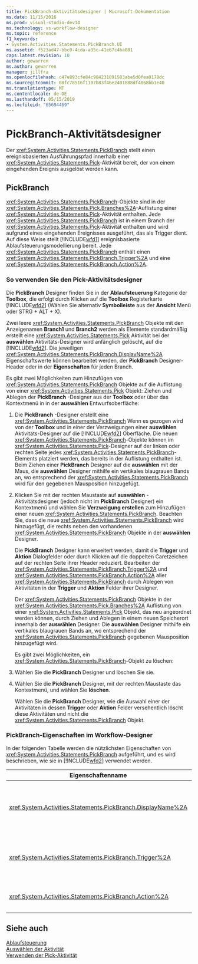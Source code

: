 ```yaml
---
title: PickBranch-Aktivitätsdesigner | Microsoft-Dokumentation
ms.date: 11/15/2016
ms.prod: visual-studio-dev14
ms.technology: vs-workflow-designer
ms.topic: reference
f1_keywords:
- System.Activities.Statements.PickBranch.UI
ms.assetid: f523ad47-bbc0-4cda-a35c-41e67c4ba081
caps.latest.revision: 10
author: gewarren
ms.author: gewarren
manager: jillfra
ms.openlocfilehash: c47e893cfe84c984231891583abe5d0fea0178dc
ms.sourcegitcommit: 08fc78516f1107b83f46e2401888df4868bb1e40
ms.translationtype: MT
ms.contentlocale: de-DE
ms.lasthandoff: 05/15/2019
ms.locfileid: "65694469"
---
```

# <a name="pickbranch-activity-designer"></a>PickBranch-Aktivitätsdesigner
Der <xref:System.Activities.Statements.PickBranch> stellt einen ereignisbasierten Ausführungspfad innerhalb einer <xref:System.Activities.Statements.Pick>-Aktivität bereit, der von einem eingehenden Ereignis ausgelöst werden kann.  
  
## <a name="pickbranch"></a>PickBranch  
 <xref:System.Activities.Statements.PickBranch>-Objekte sind in der <xref:System.Activities.Statements.Pick.Branches%2A>-Auflistung einer <xref:System.Activities.Statements.Pick>-Aktivität enthalten. Jede <xref:System.Activities.Statements.PickBranch> ist in einem Branch der <xref:System.Activities.Statements.Pick>-Aktivität enthalten und wird aufgrund eines eingehenden Ereignisses ausgeführt, das als Trigger dient. Auf diese Weise stellt [!INCLUDE[wfd1](../includes/wfd1-md.md)] ereignisbasierte Ablaufsteuerungsmodellierung bereit. Jede <xref:System.Activities.Statements.PickBranch> enthält einen <xref:System.Activities.Statements.PickBranch.Trigger%2A> und eine <xref:System.Activities.Statements.PickBranch.Action%2A>.  
  
### <a name="how-to-use-the-pick-activity-designer"></a>So verwenden Sie den Pick-Aktivitätsdesigner  
 Die **PickBranch** Designer finden Sie in der **Ablaufsteuerung** Kategorie der **Toolbox**, die erfolgt durch Klicken auf die **Toolbox** Registerkarte [!INCLUDE[wfd2](../includes/wfd2-md.md)] (Wählen Sie alternativ **Symbolleiste** aus der **Ansicht** Menü oder STRG + ALT + X).  
  
 Zwei leere <xref:System.Activities.Statements.PickBranch> Objekte mit den Anzeigenamen **Branch1** und **Branch2** werden als Elemente standardmäßig erstellt eine <xref:System.Activities.Statements.Pick> Aktivität bei der **auswählen** Aktivitäts-Designer wird anfänglich gelöscht, auf die [!INCLUDE[wfd2](../includes/wfd2-md.md)]. Die jeweiligen <xref:System.Activities.Statements.PickBranch.DisplayName%2A> Eigenschaftswerte können bearbeitet werden, der **PickBranch** Designer-Header oder in der **Eigenschaften** für jeden Branch.  
  
 Es gibt zwei Möglichkeiten zum Hinzufügen von <xref:System.Activities.Statements.PickBranch> Objekte auf die Auflistung von einer <xref:System.Activities.Statements.Pick> Objekt: Ziehen und Ablegen der **PickBranch** -Designer aus der **Toolbox** oder über das Kontextmenü in in der **auswählen** Entwurfsoberfläche:  
  
1. Die **PickBranch** -Designer erstellt eine <xref:System.Activities.Statements.PickBranch> Wenn es gezogen wird von der **Toolbox** und in einer der Verzweigungen einer **auswählen** Aktivitäts-Designer auf die [!INCLUDE[wfd2](../includes/wfd2-md.md)] Oberfläche. Die neuen <xref:System.Activities.Statements.PickBranch>-Objekte können im <xref:System.Activities.Statements.Pick>-Designer auf der linken oder rechten Seite jedes <xref:System.Activities.Statements.PickBranch>-Elements platziert werden, das bereits in der Auflistung enthalten ist. Beim Ziehen einer **PickBranch** Designer auf die **auswählen** mit der Maus, die **auswählen** Designer mithilfe ein vertikales blaugrauen Bands an, wo entsprechend der <xref:System.Activities.Statements.PickBranch> wird für den gegebenen Mausposition hinzugefügt.  
  
2. Klicken Sie mit der rechten Maustaste auf **auswählen** -Aktivitätsdesigner (jedoch nicht im **PickBranch** Designer) ein Kontextmenü und wählen Sie **Verzweigung erstellen** zum Hinzufügen einer neuen <xref:System.Activities.Statements.PickBranch>. Beachten Sie, dass die neue <xref:System.Activities.Statements.PickBranch> wird hinzugefügt, die rechts neben den vorhandenen <xref:System.Activities.Statements.PickBranch> Objekte in der **auswählen** Designer.  
  
   Die **PickBranch** Designer kann erweitert werden, damit die **Trigger** und **Aktion** Dialogfelder oder durch Klicken auf die doppelten Caretzeichen auf der rechten Seite ihrer Header reduziert. Bearbeiten der <xref:System.Activities.Statements.PickBranch.Trigger%2A> und <xref:System.Activities.Statements.PickBranch.Action%2A> aller <xref:System.Activities.Statements.PickBranch> durch Ablegen von Aktivitäten in der **Trigger** und **Aktion** Felder ihrer Designer.  
  
   Der <xref:System.Activities.Statements.PickBranch> Objekte in der <xref:System.Activities.Statements.Pick.Branches%2A> Auflistung von einer <xref:System.Activities.Statements.Pick> Objekt, das neu angeordnet werden können, durch Ziehen und Ablegen in einem neuen Speicherort innerhalb der **auswählen** Designer. Die **auswählen** Designer mithilfe ein vertikales blaugrauen Bands an, wo entsprechend der <xref:System.Activities.Statements.PickBranch> gegebenen Mausposition hinzugefügt wird.  
  
   Es gibt zwei Möglichkeiten, ein <xref:System.Activities.Statements.PickBranch>-Objekt zu löschen:  
  
3. Wählen Sie die **PickBranch** Designer und löschen Sie sie.  
  
4. Wählen Sie die **PickBranch** Designer, mit der rechten Maustaste das Kontextmenü, und wählen Sie **löschen**.  
  
   Wählen Sie die **PickBranch** Designer, wie die Auswahl einer der Aktivitäten in dessen **Trigger** oder **Aktion** Felder versehentlich löscht diese Aktivitäten und nicht die <xref:System.Activities.Statements.PickBranch> Objekt.  
  
### <a name="pickbranch-properties-in-the-workflow-designer"></a>PickBranch-Eigenschaften im Workflow-Designer  
 In der folgenden Tabelle werden die nützlichsten Eigenschaften von <xref:System.Activities.Statements.PickBranch> aufgeführt, und es wird beschrieben, wie sie in [!INCLUDE[wfd2](../includes/wfd2-md.md)] verwendet werden.  
  
|Eigenschaftenname|Erforderlich|Verwendung|  
|-------------------|--------------|-----------|  
|<xref:System.Activities.Statements.PickBranch.DisplayName%2A>|False|Der Anzeigename für den Header von den **PickBranch** Designer. Der Standardwert lautet Branch.<br /><br /> Obwohl der <xref:System.Activities.Activity.DisplayName%2A> nicht zwingend erforderlich ist, wird empfohlen, einen Anzeigenamen zu verwenden.|  
|<xref:System.Activities.Statements.PickBranch.Trigger%2A>|True|Jedes <xref:System.Activities.Statements.PickBranch>-Objekt enthält eine <xref:System.Activities.Statements.PickBranch.Trigger%2A>-Aktion, die <xref:System.Activities.Statements.PickBranch.Action%2A> aufrufen kann.|  
|<xref:System.Activities.Statements.PickBranch.Action%2A>|False|Jede <xref:System.Activities.Statements.PickBranch>-Objekt enthält eine <xref:System.Activities.Statements.PickBranch.Action%2A>, die ausgeführt wird, sobald sie ausgelöst wird.|  
  
## <a name="see-also"></a>Siehe auch  
 [Ablaufsteuerung](../workflow-designer/control-flow-activity-designers.md)   
 [Auswählen der Aktivität](https://msdn.microsoft.com/library/b3e49b7f-0285-4720-8c09-11ae18f0d53e)   
 [Verwenden der Pick-Aktivität](https://msdn.microsoft.com/library/b89be812-a247-4025-b0e3-ffb20db027a6)